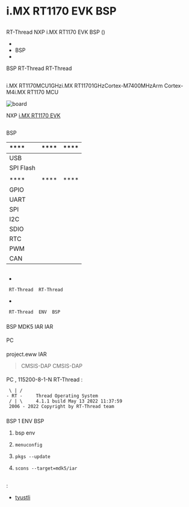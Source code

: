 # i.MX RT1170 EVK  BSP 

## 

 RT-Thread  NXP i.MX RT1170 EVK  BSP () 



- 
- BSP 
- 

 BSP RT-Thread  RT-Thread 

## 

i.MX RT1170MCU1GHzi.MX RT11701GHzCortex-M7400MHzArm Cortex-M4i.MX RT1170 MCU



![board](figures/board.jpg)



 NXP [i.MX RT1170 EVK ](https://www.nxp.com)

## 

 BSP 

| ****      | **** | ****                              |
| :----------------- | :----------: | :------------------------------------|
| USB         |          |                                       |
| SPI Flash         |          |                                       |
|             |          |                                       |
| **** | **** | ****                              |
| GPIO         |          |                                       |
| UART         |          |                                       |
| SPI          |          |                                       |
| I2C          |          |                                       |
| SDIO         |          |                                       |
| RTC          |          |                                       |
| PWM          |          |                                       |
| CAN          |          |                                       |


## 



- 

     RT-Thread  RT-Thread  

- 

     RT-Thread  ENV  BSP 


### 

 BSP  MDK5  IAR  IAR 

#### 

 PC

#### 

 project.eww  IAR 

>  CMSIS-DAP  CMSIS-DAP 

#### 



 PC , 115200-8-1-N RT-Thread :

```
 \ | /
- RT -     Thread Operating System
 / | \     4.1.1 build May 13 2022 11:37:59
 2006 - 2022 Copyright by RT-Thread team
```


### 

 BSP  1  ENV  BSP 

1.  bsp  env 

2.  `menuconfig` 

3.  `pkgs --update` 

4.  `scons --target=mdk5/iar` 

## 



## 

:

- [tyustli](https://github.com/tyustli)